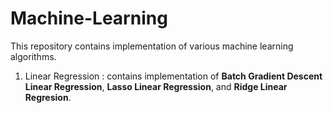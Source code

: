 # Machine-Learning
This repository contains implementation of various machine learning algorithms.

1. Linear Regression : contains implementation of **Batch Gradient Descent Linear Regression**, **Lasso Linear Regression**, and **Ridge Linear Regresion**.
